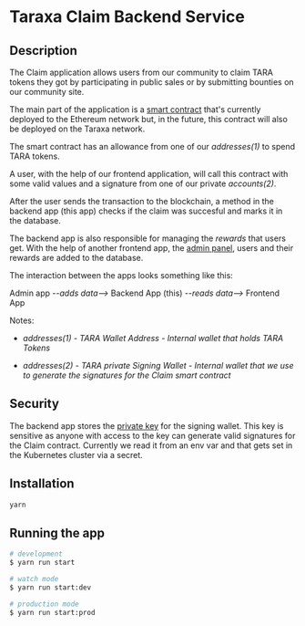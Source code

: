 # Taraxa Claim Backend Service

## Description

The Claim application allows users from our community to claim TARA tokens they got by participating in public sales or by submitting bounties on our community site.

The main part of the application is a [smart contract](https://github.com/Taraxa-project/tara-erc20/blob/main/contracts/Claim.sol) that's currently deployed to the Ethereum network but, in the future, this contract will also be deployed on the Taraxa network.

The smart contract has an allowance from one of our *addresses(1)* to spend TARA tokens.

A user, with the help of our frontend application, will call this contract with some valid values and a signature from one of our private *accounts(2)*.

After the user sends the transaction to the blockchain, a method in the backend app (this app) checks if the claim was succesful and marks it in the database.

The backend app is also responsible for managing the *rewards* that users get. With the help of another frontend app, the [admin panel](https://github.com/Taraxa-project/taraxa-claim-admin), users and their rewards are added to the database.

The interaction between the apps looks something like this:

Admin app *--adds data-->* Backend App (this) *--reads data-->* Frontend App

Notes:

- *addresses(1) - TARA Wallet Address - Internal wallet that holds TARA Tokens*

- *addresses(2) - TARA private Signing Wallet - Internal wallet that we use to generate the signatures for the Claim smart contract*

## Security

The backend app stores the [private key](https://github.com/Taraxa-project/taraxa-claim-backend/blob/main/.env.example#L9) for the signing wallet. This key is sensitive as anyone with access to the key can generate valid signatures for the Claim contract. Currently we read it from an env var and that gets set in the Kubernetes cluster via a secret.

## Installation

```bash
yarn
```

## Running the app

```bash
# development
$ yarn run start

# watch mode
$ yarn run start:dev

# production mode
$ yarn run start:prod
```
